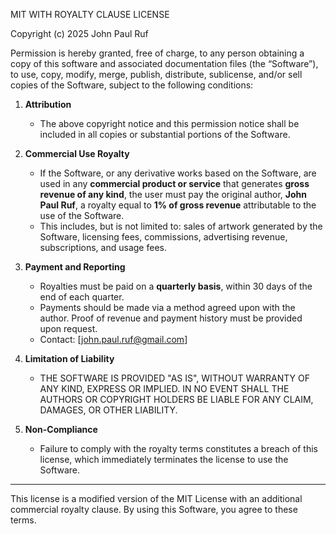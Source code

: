 MIT WITH ROYALTY CLAUSE LICENSE

Copyright (c) 2025 John Paul Ruf

Permission is hereby granted, free of charge, to any person obtaining a copy of this software and associated documentation files (the “Software”), to use, copy, modify, merge, publish, distribute, sublicense, and/or sell copies of the Software, subject to the following conditions:

1. **Attribution**
   - The above copyright notice and this permission notice shall be included in all copies or substantial portions of the Software.

2. **Commercial Use Royalty**
   - If the Software, or any derivative works based on the Software, are used in any **commercial product or service** that generates **gross revenue of any kind**, the user must pay the original author, **John Paul Ruf**, a royalty equal to **1% of gross revenue** attributable to the use of the Software.
   - This includes, but is not limited to: sales of artwork generated by the Software, licensing fees, commissions, advertising revenue, subscriptions, and usage fees.

3. **Payment and Reporting**
   - Royalties must be paid on a **quarterly basis**, within 30 days of the end of each quarter.
   - Payments should be made via a method agreed upon with the author. Proof of revenue and payment history must be provided upon request.
   - Contact: [john.paul.ruf@gmail.com]

4. **Limitation of Liability**
   - THE SOFTWARE IS PROVIDED "AS IS", WITHOUT WARRANTY OF ANY KIND, EXPRESS OR IMPLIED. IN NO EVENT SHALL THE AUTHORS OR COPYRIGHT HOLDERS BE LIABLE FOR ANY CLAIM, DAMAGES, OR OTHER LIABILITY.

5. **Non-Compliance**
   - Failure to comply with the royalty terms constitutes a breach of this license, which immediately terminates the license to use the Software.

---

This license is a modified version of the MIT License with an additional commercial royalty clause. By using this Software, you agree to these terms.

